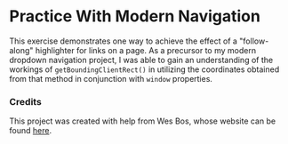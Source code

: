 # Practice With Modern Navigation

This exercise demonstrates one way to achieve the effect of a "follow-along" highlighter for links on a page. As a precursor to my modern dropdown navigation project, I was able to gain an understanding of the workings of ```getBoundingClientRect()``` in utilizing the coordinates obtained from that method in conjunction with ```window``` properties.

### Credits

This project was created with help from Wes Bos, whose website can be found [here](https://wesbos.com/).